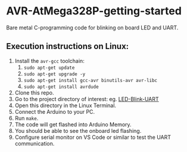 # AVR-AtMega328P-getting-started
Bare metal C-programming code for blinking on board LED and UART.

## Execution instructions on Linux:
1. Install the ```avr-gcc``` toolchain:
      1. ```sudo apt-get update```
      2. ```sudo apt-get upgrade -y```
      3. ```sudo apt-get install gcc-avr binutils-avr avr-libc```
      4. ```sudo apt-get install avrdude```
3. Clone this repo.
4. Go to the project directory of interest: eg. [LED-Blink-UART]()
5. Open this directory in the Linux Terminal.
6. Connect the Arduino to your PC.
7. Run ```make```.
8. The code will get flashed into Arduino Memory.
9. You should be able to see the onboard led flashing.
10. Configure serial monitor on VS Code or similar to test the UART communication.


